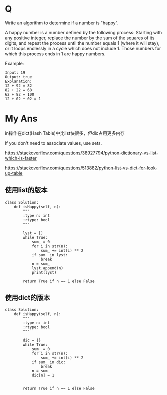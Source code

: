 # Q
Write an algorithm to determine if a number is "happy".

A happy number is a number defined by the following process: Starting with any positive integer, replace the number by the sum of the squares of its digits, and repeat the process until the number equals 1 (where it will stay), or it loops endlessly in a cycle which does not include 1. Those numbers for which this process ends in 1 are happy numbers.

Example: 
```
Input: 19
Output: true
Explanation: 
12 + 92 = 82
82 + 22 = 68
62 + 82 = 100
12 + 02 + 02 = 1
```

# My Ans
in操作在dict(Hash Table)中比list快很多，但dic占用更多内存

If you don't need to associate values, use sets.

https://stackoverflow.com/questions/38927794/python-dictionary-vs-list-which-is-faster

https://stackoverflow.com/questions/513882/python-list-vs-dict-for-look-up-table
## 使用list的版本
```
class Solution:
    def isHappy(self, n):
        """
        :type n: int
        :rtype: bool
        """
        
        lyst = []
        while True:
            sum_ = 0
            for i in str(n):
                sum_ += int(i) ** 2
            if sum_ in lyst:
                break
            n = sum_
            lyst.append(n)
            print(lyst)
        
        return True if n == 1 else False
```
## 使用dict的版本
```
class Solution:
    def isHappy(self, n):
        """
        :type n: int
        :rtype: bool
        """
        
        dic = {}
        while True:
            sum_ = 0
            for i in str(n):
                sum_ += int(i) ** 2
            if sum_ in dic:
                break
            n = sum_
            dic[n] = 1
            
        
        return True if n == 1 else False
```